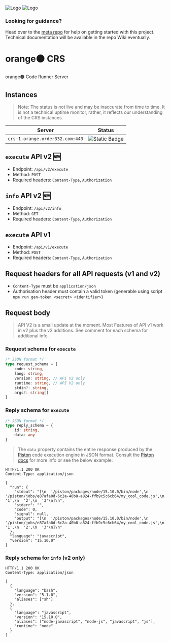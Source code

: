 ![Logo](https://github.com/Order-332/orange/blob/main/images/orange-logo-w.svg#gh-dark-mode-only)
![Logo](https://github.com/Order-332/orange/blob/main/images/orange-logo-b.svg#gh-light-mode-only)

### Looking for guidance?
Head over to the [meta repo](https://github.com/Order-332/orange) for help on getting started with this project. Technical documentation will be available in the repo Wiki eventually.

# orange🟠 CRS
orange🟠 Code Runner Server

## Instances 
> Note: The status is not live and may be inaccurate from time to time. It is not a technical uptime monitor, rather, it reflects our understanding of the CRS instances.

| Server | Status |
| ------ | ------ |
| `crs-1.orange.order332.com:443` | ![Static Badge](https://img.shields.io/badge/Operational-limegreen) |

## `execute` API v2 🆕
- Endpoint: `/api/v2/execute`
- Method: `POST`
- Required headers: `Content-Type`, `Authorization`

## `info` API v2 🆕
- Endpoint: `/api/v2/info`
- Method: `GET`
- Required headers: `Content-Type`, `Authorization`

## `execute` API v1
- Endpoint: `/api/v1/execute`
- Method: `POST`
- Required headers: `Content-Type`, `Authorization`


## Request headers for all API requests (v1 and v2)
- `Content-Type` must be `application/json`
- Authorisation header must contain a valid token (generable using script `npm run gen-token <secret> <identifier>`)
## Request body
> API V2 is a small update at the moment. Most Features of API v1 work in v2 plus the v2 additions. See comment for each schema for additional info.

### Request schema for `execute`
```typescript
/* JSON format */
type request_schema = {
    code: string,
    lang: string,
    version: string, // API V2 only
    runtime: string, // API V2 only
    stdin?: string,
    args?: string[]
}
```
### Reply schema for `execute`
```typescript
/* JSON format */
type reply_schema = {
    id: string,
    data: any
}
```
> The `data` property contains the entire response produced by the [Piston](https://github.com/engineer-man/piston) code execution engine in JSON format. Consult the [Piston docs](https://piston.readthedocs.io/en/latest/api-v2/#post-apiv2execute) for more info or see the below example:

```http
HTTP/1.1 200 OK
Content-Type: application/json

{
  "run": {
    "stdout": "[\n  '/piston/packages/node/15.10.0/bin/node',\n  '/piston/jobs/e87afa0d-6c2a-40b8-a824-ffb9c5c6cb64/my_cool_code.js',\n  '1',\n  '2',\n  '3'\n]\n",
    "stderr": "",
    "code": 0,
    "signal": null,
    "output": "[\n  '/piston/packages/node/15.10.0/bin/node',\n  '/piston/jobs/e87afa0d-6c2a-40b8-a824-ffb9c5c6cb64/my_cool_code.js',\n  '1',\n  '2',\n  '3'\n]\n"
  },
  "language": "javascript",
  "version": "15.10.0"
}
```

### Reply schema for `info` (v2 only)
```http
HTTP/1.1 200 OK
Content-Type: application/json

[
  {
    "language": "bash",
    "version": "5.1.0",
    "aliases": ["sh"]
  },
  {
    "language": "javascript",
    "version": "15.10.0",
    "aliases": ["node-javascript", "node-js", "javascript", "js"],
    "runtime": "node"
  }
]
```

